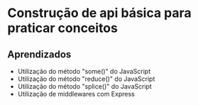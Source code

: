 # Construção de api básica para praticar conceitos 

## Aprendizados

- Utilização do método "some()" do JavaScript
- Utilização do método "reduce()" do JavaScript
- Utilização do método "splice()" do JavaScript
- Utilização de middlewares com Express
